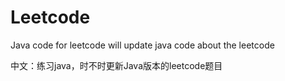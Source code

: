 # Leetcode
Java code for leetcode
will update java code about the leetcode

中文：练习java，时不时更新Java版本的leetcode题目
